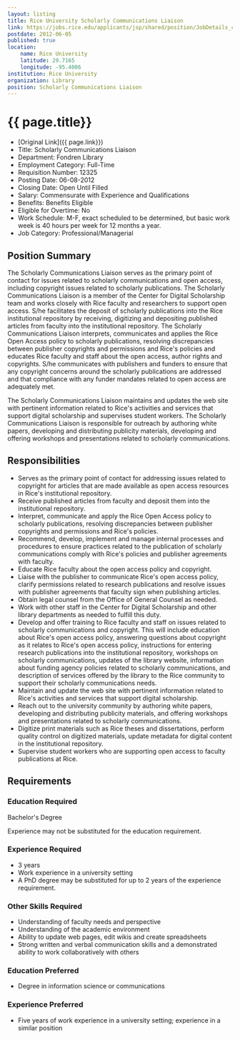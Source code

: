 ```yaml
---
layout: listing
title: Rice University Scholarly Communications Liaison
link: https://jobs.rice.edu/applicants/jsp/shared/position/JobDetails_css.jsp?postingId=158574
postdate: 2012-06-05
published: true
location:
	name: Rice University
	latitude: 29.7165
	longitude: -95.4086
institution: Rice University
organization: Library
position: Scholarly Communications Liaison
---
```


# {{ page.title}}

* [Original Link]({{ page.link}})
* Title: Scholarly Communications Liaison  
* Department: Fondren Library  
* Employment Category: Full-Time  
* Requisition Number: 12325  
* Posting Date: 06-08-2012  
* Closing Date: Open Until Filled
* Salary: Commensurate with Experience and Qualifications  
* Benefits: Benefits Eligible  
* Eligible for Overtime: No  
* Work Schedule: M-F, exact scheduled to be determined, but basic work week is 40 hours per week for 12 months a year.
* Job Category: Professional/Managerial


## Position Summary

The Scholarly Communications Liaison serves as the primary point of contact for issues related to scholarly communications and open access, including copyright issues related to scholarly publications. The Scholarly Communications Liaison is a member of the Center for Digital Scholarship team and works closely with Rice faculty and researchers to support open access. S/he facilitates the deposit of scholarly publications into the Rice institutional repository by receiving, digitizing and depositing published articles from faculty into the institutional repository. The Scholarly Communications Liaison interprets, communicates and applies the Rice Open Access policy to scholarly publications, resolving discrepancies between publisher copyrights and permissions and Rice's policies and educates Rice faculty and staff about the open access, author rights and copyrights. S/he communicates with publishers and funders to ensure that any copyright concerns around the scholarly publications are addressed and that compliance with any funder mandates related to open access are adequately met. 

The Scholarly Communications Liaison maintains and updates the web site with pertinent information related to Rice's activities and services that support digital scholarship and supervises student workers. The Scholarly Communications Liaison is responsible for outreach by authoring white papers, developing and distributing publicity materials, developing and offering workshops and presentations related to scholarly communications.  

## Responsibilities
* Serves as the primary point of contact for addressing issues related to copyright for articles that are made available as open access resources in Rice's institutional repository.
* Receive published articles from faculty and deposit them into the institutional repository. 
* Interpret, communicate and apply the Rice Open Access policy to scholarly publications, resolving discrepancies between publisher copyrights and permissions and Rice's policies. 
* Recommend, develop, implement and manage internal processes and procedures to ensure practices related to the publication of scholarly communications comply with Rice's policies and publisher agreements with faculty. 
* Educate Rice faculty about the open access policy and copyright. 
* Liaise with the publisher to communicate Rice's open access policy, clarify permissions related to research publications and resolve issues with publisher agreements that faculty sign when publishing articles. 
* Obtain legal counsel from the Office of General Counsel as needed. 
* Work with other staff in the Center for Digital Scholarship and other library departments as needed to fulfill this duty.
* Develop and offer training to Rice faculty and staff on issues related to scholarly communications and copyright. This will include education about Rice's open access policy, answering questions about copyright as it relates to Rice's open access policy, instructions for entering research publications into the institutional repository, workshops on scholarly communications, updates of the library website, information about funding agency policies related to scholarly communications, and description of services offered by the library to the Rice community to support their scholarly communications needs.
* Maintain and update the web site with pertinent information related to Rice's activities and services that support digital scholarship. 
* Reach out to the university community by authoring white papers, developing and distributing publicity materials, and offering workshops and presentations related to scholarly communications.
* Digitize print materials such as Rice theses and dissertations, perform quality control on digitized materials, update metadata for digital content in the institutional repository.
* Supervise student workers who are supporting open access to faculty publications at Rice.

## Requirements

### Education Required
Bachelor's Degree  
 
Experience may not be substituted for the education requirement.  

### Experience Required

* 3 years  
* Work experience in a university setting  
* A PhD degree may be substituted for up to 2 years of the experience requirement.  

### Other Skills Required

* Understanding of faculty needs and perspective 
* Understanding of the academic environment 
* Ability to update web pages, edit wikis and create spreadsheets 
* Strong written and verbal communication skills and a demonstrated ability to work collaboratively with others  

### Education Preferred

* Degree in information science or communications  

### Experience Preferred

* Five years of work experience in a university setting; experience in a similar position